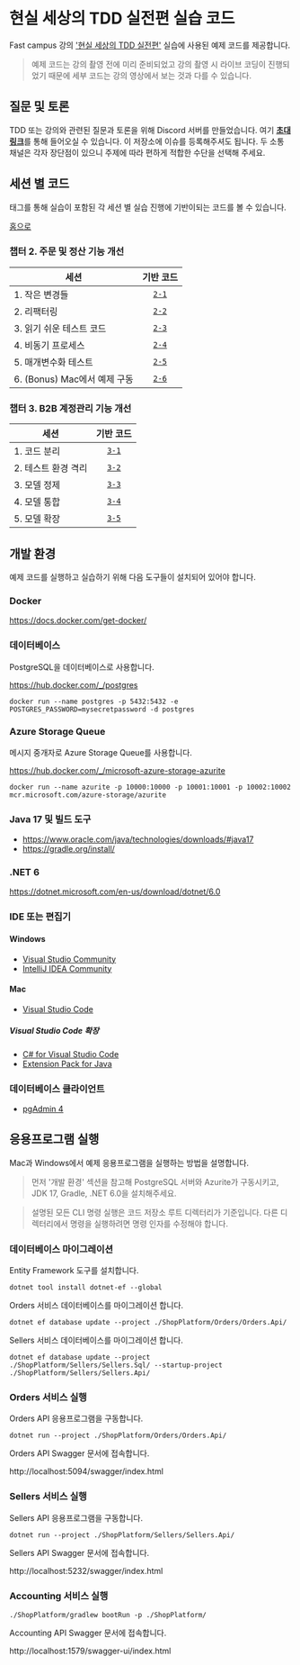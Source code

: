 # 현실 세상의 TDD 실전편 실습 코드

Fast campus 강의 ['현실 세상의 TDD 실전편'](https://fastcampus.co.kr/dev_red_ygw2) 실습에 사용된 예제 코드를 제공합니다.

> 예제 코드는 강의 촬영 전에 미리 준비되었고 강의 촬영 시 라이브 코딩이 진행되었기 때문에 세부 코드는 강의 영상에서 보는 것과 다를 수 있습니다.

## 질문 및 토론

TDD 또는 강의와 관련된 질문과 토론을 위해 Discord 서버를 만들었습니다. 여기 [**초대 링크**](https://discord.gg/NjC9r6kvUz)를 통해 들어오실 수 있습니다. 이 저장소에 이슈를 등록해주셔도 됩니다. 두 소통 채널은 각자 장단점이 있으니 주제에 따라 편하게 적합한 수단을 선택해 주세요.

## 세션 별 코드

태그를 통해 실습이 포함된 각 세션 별 실습 진행에 기반이되는 코드를 볼 수 있습니다.

[홈으로](../../)

### 챕터 2. 주문 및 정산 기능 개선

| 세션 | 기반 코드 |
| - | :-: |
| 1. 작은 변경들 | [`2-1`](../../tree/2-1) |
| 2. 리팩터링 | [`2-2`](../../tree/2-2) |
| 3. 읽기 쉬운 테스트 코드 | [`2-3`](../../tree/2-3) |
| 4. 비동기 프로세스 | [`2-4`](../../tree/2-4) |
| 5. 매개변수화 테스트 | [`2-5`](../../tree/2-5) |
| 6. (Bonus) Mac에서 예제 구동 | [`2-6`](../../tree/2-6) |

### 챕터 3. B2B 계정관리 기능 개선

| 세션 | 기반 코드|
| - | :-: |
| 1. 코드 분리 | [`3-1`](../../tree/3-1) |
| 2. 테스트 환경 격리 | [`3-2`](../../tree/3-2) |
| 3. 모델 정제 | [`3-3`](../../tree/3-3) |
| 4. 모델 통합 | [`3-4`](../../tree/3-4) |
| 5. 모델 확장 | [`3-5`](../../tree/3-5) |

## 개발 환경

예제 코드를 실행하고 실습하기 위해 다음 도구들이 설치되어 있어야 합니다.

### Docker

https://docs.docker.com/get-docker/

### 데이터베이스

PostgreSQL을 데이터베이스로 사용합니다.

https://hub.docker.com/_/postgres

```text
docker run --name postgres -p 5432:5432 -e POSTGRES_PASSWORD=mysecretpassword -d postgres
```

### Azure Storage Queue

메시지 중개자로 Azure Storage Queue를 사용합니다.

https://hub.docker.com/_/microsoft-azure-storage-azurite

```text
docker run --name azurite -p 10000:10000 -p 10001:10001 -p 10002:10002 mcr.microsoft.com/azure-storage/azurite
```

### Java 17 및 빌드 도구

- https://www.oracle.com/java/technologies/downloads/#java17
- https://gradle.org/install/

### .NET 6

https://dotnet.microsoft.com/en-us/download/dotnet/6.0

### IDE 또는 편집기

#### Windows

- [Visual Studio Community](https://visualstudio.microsoft.com/vs/community/)
- [IntelliJ IDEA Community](https://www.jetbrains.com/idea/download/)

#### Mac

- [Visual Studio Code](https://code.visualstudio.com/download)

##### Visual Studio Code 확장

- [C# for Visual Studio Code](https://marketplace.visualstudio.com/items?itemName=ms-dotnettools.csharp)
- [Extension Pack for Java](https://marketplace.visualstudio.com/items?itemName=vscjava.vscode-java-pack)

### 데이터베이스 클라이언트

- [pgAdmin 4](https://www.pgadmin.org/download/)

## 응용프로그램 실행

Mac과 Windows에서 예제 응용프로그램을 실행하는 방법을 설명합니다.

> 먼저 '개발 환경' 섹션을 참고해 PostgreSQL 서버와 Azurite가 구동시키고, JDK 17, Gradle, .NET 6.0을 설치해주세요.

> 설명된 모든 CLI 명령 실행은 코드 저장소 루트 디렉터리가 기준입니다. 다른 디렉터리에서 명령을 실행하려면 명령 인자를 수정해야 합니다.

### 데이터베이스 마이그레이션

Entity Framework 도구를 설치합니다.

```text
dotnet tool install dotnet-ef --global
```

Orders 서비스 데이터베이스를 마이그레이션 합니다.

```text
dotnet ef database update --project ./ShopPlatform/Orders/Orders.Api/
```

Sellers 서비스 데이터베이스를 마이그레이션 합니다.

```text
dotnet ef database update --project ./ShopPlatform/Sellers/Sellers.Sql/ --startup-project ./ShopPlatform/Sellers/Sellers.Api/
```

### Orders 서비스 실행

Orders API 응용프로그램을 구동합니다.

```text
dotnet run --project ./ShopPlatform/Orders/Orders.Api/
```

Orders API Swagger 문서에 접속합니다.

http://localhost:5094/swagger/index.html

### Sellers 서비스 실행

Sellers API 응용프로그램을 구동합니다.

```text
dotnet run --project ./ShopPlatform/Sellers/Sellers.Api/
```

Sellers API Swagger 문서에 접속합니다.

http://localhost:5232/swagger/index.html

### Accounting 서비스 실행

```text
./ShopPlatform/gradlew bootRun -p ./ShopPlatform/
```

Accounting API Swagger 문서에 접속합니다.

http://localhost:1579/swagger-ui/index.html
